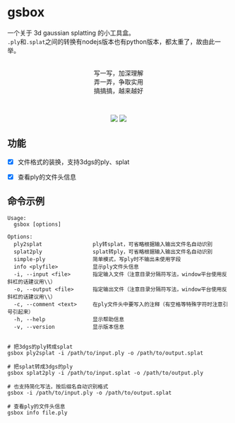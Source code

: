 # gsbox

一个关于 3d gaussian splatting 的小工具盒。<br>
`.ply`和`.splat`之间的转换有nodejs版本也有python版本，都太重了，故由此一举。<br>
<br>
<p align="center">
写一写，加深理解<br>
弄一弄，争取实用<br>
搞搞搞，越来越好
<p>

<br>

<p align="center">
    <a href="https://github.com/gotoeasy/gsbox/releases/latest"><img src="https://img.shields.io/github/release/gotoeasy/gsbox.svg"></a>
    <a href="https://github.com/gotoeasy/gsbox/blob/master/LICENSE"><img src="https://img.shields.io/github/license/gotoeasy/gsbox"></a>
<p>

## 功能
- [x] 文件格式的装换，支持3dgs的ply、splat
- [x] 查看ply的文件头信息


## 命令示例
```shell
Usage:
  gsbox [options]

Options:
  ply2splat                ply转splat，可省略根据输入输出文件名自动识别
  splat2ply                splat转ply，可省略根据输入输出文件名自动识别
  simple-ply               简单模式，写ply时不输出未使用字段
  info <plyfile>           显示ply文件头信息
  -i, --input <file>       指定输入文件（注意目录分隔符写法，window平台使用反斜杠的话建议用\\）
  -o, --output <file>      指定输出文件（注意目录分隔符写法，window平台使用反斜杠的话建议用\\）
  -c, --comment <text>     在ply文件头中要写入的注释（有空格等特殊字符时注意引号引起来）
  -h, --help               显示帮助信息
  -v, --version            显示版本信息


# 把3dgs的ply转成splat
gsbox ply2splat -i /path/to/input.ply -o /path/to/output.splat

# 把splat转成3dgs的ply
gsbox splat2ply -i /path/to/input.splat -o /path/to/output.ply

# 也支持简化写法，按后缀名自动识别格式
gsbox -i /path/to/input.ply -o /path/to/output.splat

# 查看ply的文件头信息
gsbox info file.ply
```
